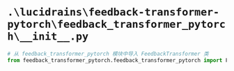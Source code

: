 # `.\lucidrains\feedback-transformer-pytorch\feedback_transformer_pytorch\__init__.py`

```py
# 从 feedback_transformer_pytorch 模块中导入 FeedbackTransformer 类
from feedback_transformer_pytorch.feedback_transformer_pytorch import FeedbackTransformer
```